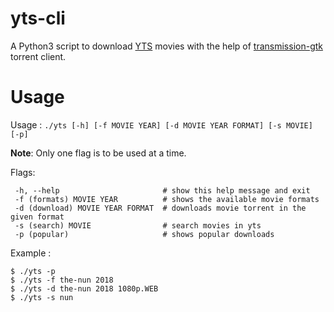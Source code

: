 # yts-cli
A Python3 script to download [YTS](https://yts.mx) movies with the help of [transmission-gtk](https://transmissionbt.com) torrent client.


# Usage
Usage : `./yts [-h] [-f MOVIE YEAR] [-d MOVIE YEAR FORMAT] [-s MOVIE] [-p]`


**Note**: Only one flag is to be used at a time.

Flags:
```
 -h, --help                       # show this help message and exit
 -f (formats) MOVIE YEAR          # shows the available movie formats
 -d (download) MOVIE YEAR FORMAT  # downloads movie torrent in the given format
 -s (search) MOVIE                # search movies in yts
 -p (popular)                     # shows popular downloads
```

Example :
```
$ ./yts -p
$ ./yts -f the-nun 2018
$ ./yts -d the-nun 2018 1080p.WEB
$ ./yts -s nun  
```
